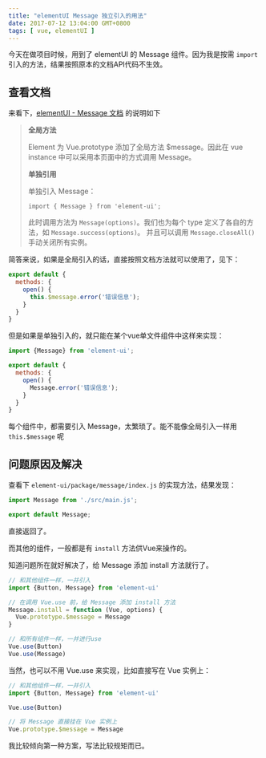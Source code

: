 ```yaml
---
title: "elementUI Message 独立引入的用法"
date: 2017-07-12 13:04:00 GMT+0800
tags: [ vue, elementUI ]
---
```


今天在做项目时候，用到了 elementUI 的 Message 组件。因为我是按需 `import` 引入的方法，结果按照原本的文档API代码不生效。

<!-- truncate -->

## 查看文档

来看下，[elementUI - Message 文档](http://element.eleme.io/#/zh-CN/component/message) 的说明如下

> **全局方法**
>
> Element 为 Vue.prototype 添加了全局方法 $message。因此在 vue instance 中可以采用本页面中的方式调用 Message。
>
> **单独引用**
>
> 单独引入 Message：
>
> `import { Message } from 'element-ui';`
>
> 此时调用方法为 `Message(options)`。我们也为每个 type 定义了各自的方法，如 `Message.success(options)`。 并且可以调用 `Message.closeAll()` 手动关闭所有实例。

简答来说，如果是全局引入的话，直接按照文档方法就可以使用了，见下：

```js
export default {
  methods: {
    open() {
      this.$message.error('错误信息');
    }
  }
}
```

但是如果是单独引入的，就只能在某个vue单文件组件中这样来实现：

```js
import {Message} from 'element-ui';

export default {
  methods: {
    open() {
      Message.error('错误信息');
    }
  }
}
```

每个组件中，都需要引入 Message，太繁琐了。能不能像全局引入一样用 `this.$message` 呢

## 问题原因及解决

查看下 `element-ui/package/message/index.js` 的实现方法，结果发现：

```js
import Message from './src/main.js';

export default Message;
```

直接返回了。

而其他的组件，一般都是有 `install` 方法供Vue来操作的。

知道问题所在就好解决了，给 Message 添加 install 方法就行了。

```js
// 和其他组件一样，一并引入
import {Button, Message} from 'element-ui'

// 在调用 Vue.use 前，给 Message 添加 install 方法
Message.install = function (Vue, options) {
  Vue.prototype.$message = Message
}

// 和所有组件一样，一并进行use
Vue.use(Button)
Vue.use(Message)
```

当然，也可以不用 Vue.use 来实现，比如直接写在 Vue 实例上：

```js
// 和其他组件一样，一并引入
import {Button, Message} from 'element-ui'

Vue.use(Button)

// 将 Message 直接挂在 Vue 实例上
Vue.prototype.$message = Message
```

我比较倾向第一种方案，写法比较规矩而已。
